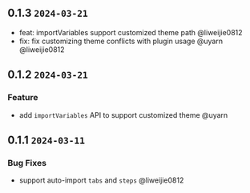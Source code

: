 ## 0.1.3 `2024-03-21`

- feat: importVariables support customized theme path @liweijie0812
- fix: fix customizing theme conflicts with plugin usage @uyarn @liweijie0812

## 0.1.2 `2024-03-21`

### Feature

- add `importVariables` API to support customized theme @uyarn

## 0.1.1 `2024-03-11`

### Bug Fixes

- support auto-import `tabs` and `steps` @liweijie0812
